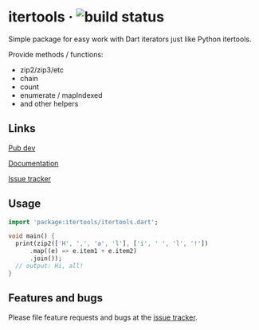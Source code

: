 # itertools &middot; ![build status](https://github.com/avdosev/itertools_dart/workflows/unittests/badge.svg)

Simple package for easy work with Dart iterators just like Python itertools.

Provide methods / functions:
* zip2/zip3/etc
* chain
* count
* enumerate / mapIndexed
* and other helpers

## Links

[Pub dev][pubdev]

[Documentation][docs]

[Issue tracker][tracker]

## Usage

```dart
import 'package:itertools/itertools.dart';

void main() {
  print(zip2(['H', ',', 'a', 'l'], ['i', ' ', 'l', '!'])
      .map((e) => e.item1 + e.item2)
      .join());
  // output: Hi, all!
}
```

## Features and bugs

Please file feature requests and bugs at the [issue tracker][tracker].

[tracker]: https://github.com/avdosev/itertools_dart/issues
[pubdev]: https://pub.dev/packages/itertools
[docs]: https://pub.dev/documentation/itertools/latest/
